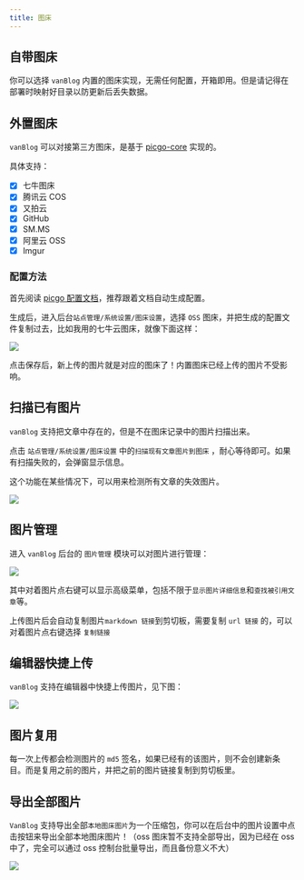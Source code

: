 ```yaml
---
title: 图床
---
```


## 自带图床

你可以选择 `vanBlog` 内置的图床实现，无需任何配置，开箱即用。但是请记得在部署时映射好目录以防更新后丢失数据。

## 外置图床

`vanBlog` 可以对接第三方图床，是基于 [picgo-core](https://picgo.github.io/PicGo-Core-Doc/) 实现的。

具体支持：

- [x] 七牛图床
- [x] 腾讯云 COS
- [x] 又拍云
- [x] GitHub
- [x] SM.MS
- [x] 阿里云 OSS
- [x] Imgur

### 配置方法

首先阅读 [picgo 配置文档](https://picgo.github.io/PicGo-Core-Doc/zh/guide/config.html#%E8%87%AA%E5%8A%A8%E7%94%9F%E6%88%90)，推荐跟着文档自动生成配置。

生成后，进入后台`站点管理/系统设置/图床设置`，选择 `OSS` 图床，并把生成的配置文件复制过去，比如我用的七牛云图床，就像下面这样：

![](https://pic.mereith.com/img/c04cb1d8912a0a34cfd39e846caad201.clipboard-2022-08-14.png)

点击保存后，新上传的图片就是对应的图床了！内置图床已经上传的图片不受影响。

## 扫描已有图片

`vanBlog` 支持把文章中存在的，但是不在图床记录中的图片扫描出来。

点击 `站点管理/系统设置/图床设置` 中的`扫描现有文章图片到图床` ，耐心等待即可。如果有扫描失败的，会弹窗显示信息。

这个功能在某些情况下，可以用来检测所有文章的失效图片。

![](https://pic.mereith.com/img/cb00c069e9fba6308151c859bd78d15d.clipboard-2022-08-15.png)

## 图片管理

进入 `vanBlog` 后台的 `图片管理` 模块可以对图片进行管理：

![](https://pic.mereith.com/img/5be657eaaff09be9dd4a77d968e54c21.clipboard-2022-08-15.png)

其中对着图片点右键可以显示高级菜单，包括不限于`显示图片详细信息`和`查找被引用文章`等。

上传图片后会自动复制图片`markdown 链接`到剪切板，需要复制 `url 链接` 的，可以对着图片点右键选择 `复制链接`

## 编辑器快捷上传

`vanBlog` 支持在编辑器中快捷上传图片，见下图：

![](https://pic.mereith.com/img/777e71bbc41e3d7439d9b3cb1429ef62.clipboard-2022-08-28.png)

## 图片复用

每一次上传都会检测图片的 `md5` 签名，如果已经有的该图片，则不会创建新条目。而是复用之前的图片，并把之前的图片链接复制到剪切板里。

## 导出全部图片

`VanBlog` 支持导出全部`本地图床图片`为一个压缩包，你可以在后台中的图片设置中点击按钮来导出全部本地图床图片！（oss 图床暂不支持全部导出，因为已经在 oss 中了，完全可以通过 oss 控制台批量导出，而且备份意义不大）

![](https://www.mereith.com/static/img/dd5f0f0a1ff61a1a5d22c09fcaa8178c.clipboard-2022-09-01.png)
